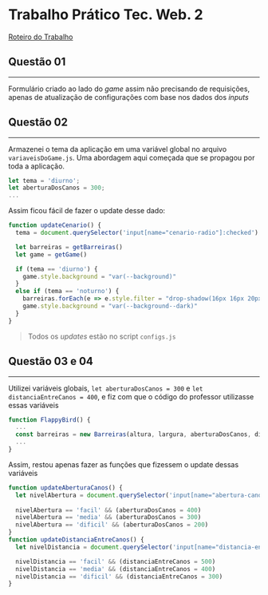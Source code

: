 # Trabalho Prático Tec. Web. 2
[Roteiro do Trabalho](TrabalhoPratico2_%20tecWeb.pdf)
## Questão 01
---
Formulário criado ao lado do *game* assim não precisando de requisições, apenas de atualização de configurações com base nos dados dos *inputs*

## Questão 02
---
Armazenei o tema da aplicação em uma variável global no arquivo `variaveisDoGame.js`. Uma abordagem aqui começada que se propagou por toda a aplicação.

```javascript
let tema = 'diurno';
let aberturaDosCanos = 300;
...
```

Assim ficou fácil de fazer o update desse dado:
```javascript
function updateCenario() {
  tema = document.querySelector('input[name="cenario-radio"]:checked').value;

  let barreiras = getBarreiras()
  let game = getGame()

  if (tema == 'diurno') {
    game.style.background = "var(--background)"
  }
  else if (tema == 'noturno') {
    barreiras.forEach(e => e.style.filter = "drop-shadow(16px 16px 20px black) hue-rotate(90deg) brightness(0.6)")
    game.style.background = "var(--background--dark)"
  }
}
```
> Todos os *updates* estão no script `configs.js`
## Questão 03 e 04
---
Utilizei variáveis globais, `let aberturaDosCanos = 300` e `let distanciaEntreCanos = 400`, e fiz com que o código do professor utilizasse essas variáveis
```javascript	
function FlappyBird() {
  ...
  const barreiras = new Barreiras(altura, largura, aberturaDosCanos, distanciaEntreCanos,
  ...
}
```
Assim, restou apenas fazer as funções que fizessem o update dessas variáveis
```javascript
function updateAberturaCanos() {
  let nivelAbertura = document.querySelector('input[name="abertura-canos-radio"]:checked').value;
  
  nivelAbertura == 'facil' && (aberturaDosCanos = 400)
  nivelAbertura == 'media' && (aberturaDosCanos = 300)
  nivelAbertura == 'dificil' && (aberturaDosCanos = 200)
}
function updateDistanciaEntreCanos() {
  let nivelDistancia = document.querySelector('input[name="distancia-entre-canos-radio"]:checked').value;

  nivelDistancia == 'facil' && (distanciaEntreCanos = 500)
  nivelDistancia == 'media' && (distanciaEntreCanos = 400)
  nivelDistancia == 'dificil' && (distanciaEntreCanos = 300)
}
```
